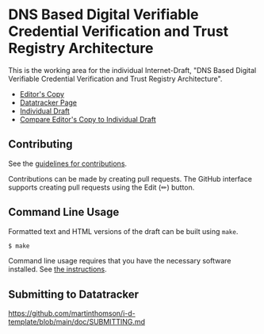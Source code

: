 # DNS Based Digital Verifiable Credential Verification and Trust Registry Architecture

This is the working area for the individual Internet-Draft, "DNS Based Digital Verifiable Credential Verification and Trust Registry Architecture".

* [Editor's Copy](https://CIRALabs.github.io/DNS-Based-VCs-and-Trust-Registries-ID/#go.draft-DNS-Based-Digital-Verifiable-Credential-Verification-and-Trust-Registry-Architecture.html)
* [Datatracker Page](https://datatracker.ietf.org/doc/draft-DNS-Based-Digital-Verifiable-Credential-Verification-and-Trust-Registry-Architecture)
* [Individual Draft](https://datatracker.ietf.org/doc/html/draft-DNS-Based-Digital-Verifiable-Credential-Verification-and-Trust-Registry-Architecture)
* [Compare Editor's Copy to Individual Draft](https://CIRALabs.github.io/DNS-Based-VCs-and-Trust-Registries-ID/#go.draft-DNS-Based-Digital-Verifiable-Credential-Verification-and-Trust-Registry-Architecture.diff)


## Contributing

See the
[guidelines for contributions](https://github.com/CIRALabs/DNS-Based-VCs-and-Trust-Registries-ID/blob//CONTRIBUTING.md).

Contributions can be made by creating pull requests.
The GitHub interface supports creating pull requests using the Edit (✏) button.


## Command Line Usage

Formatted text and HTML versions of the draft can be built using `make`.

```sh
$ make
```

Command line usage requires that you have the necessary software installed.  See
[the instructions](https://github.com/martinthomson/i-d-template/blob/main/doc/SETUP.md).

## Submitting to Datatracker
https://github.com/martinthomson/i-d-template/blob/main/doc/SUBMITTING.md
